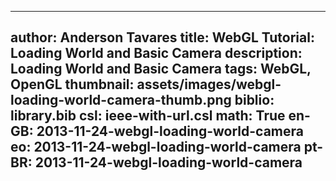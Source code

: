 ------------------------------
author: Anderson Tavares
title: WebGL Tutorial: Loading World and Basic Camera
description: Loading World and Basic Camera
tags: WebGL, OpenGL
thumbnail: assets/images/webgl-loading-world-camera-thumb.png
biblio: library.bib
csl: ieee-with-url.csl
math: True
en-GB: 2013-11-24-webgl-loading-world-camera
eo: 2013-11-24-webgl-loading-world-camera
pt-BR: 2013-11-24-webgl-loading-world-camera
------------------------------
